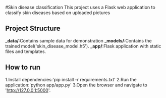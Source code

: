 #Skin disease classification
This project uses a Flask web application to classify skin diseases based on uploaded pictures

## Project Structure
_**data/**:Contains sample data for demonstration
_**models/**:Contains the trained model('skin_disease_model.h5').
_**app/**:Flask application with static files and templates.

## How to run
1.Install dependencies:'pip install -r requirements.txt'
2.Run the application:'python app/app.py'
3.Open the browser and navigate to 'http://127.0.0.1:5000'.